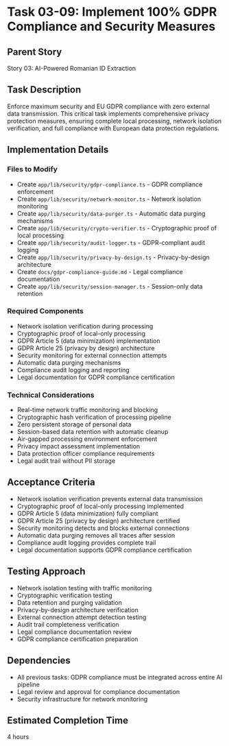 # Task 03-09: Implement 100% GDPR Compliance and Security Measures

## Parent Story

Story 03: AI-Powered Romanian ID Extraction

## Task Description

Enforce maximum security and EU GDPR compliance with zero external data transmission. This critical
task implements comprehensive privacy protection measures, ensuring complete local processing,
network isolation verification, and full compliance with European data protection regulations.

## Implementation Details

### Files to Modify

- Create `app/lib/security/gdpr-compliance.ts` - GDPR compliance enforcement
- Create `app/lib/security/network-monitor.ts` - Network isolation monitoring
- Create `app/lib/security/data-purger.ts` - Automatic data purging mechanisms
- Create `app/lib/security/crypto-verifier.ts` - Cryptographic proof of local processing
- Create `app/lib/security/audit-logger.ts` - GDPR-compliant audit logging
- Create `app/lib/security/privacy-by-design.ts` - Privacy-by-design architecture
- Create `docs/gdpr-compliance-guide.md` - Legal compliance documentation
- Create `app/lib/security/session-manager.ts` - Session-only data retention

### Required Components

- Network isolation verification during processing
- Cryptographic proof of local-only processing
- GDPR Article 5 (data minimization) implementation
- GDPR Article 25 (privacy by design) architecture
- Security monitoring for external connection attempts
- Automatic data purging mechanisms
- Compliance audit logging and reporting
- Legal documentation for GDPR compliance certification

### Technical Considerations

- Real-time network traffic monitoring and blocking
- Cryptographic hash verification of processing pipeline
- Zero persistent storage of personal data
- Session-based data retention with automatic cleanup
- Air-gapped processing environment enforcement
- Privacy impact assessment implementation
- Data protection officer compliance requirements
- Legal audit trail without PII storage

## Acceptance Criteria

- Network isolation verification prevents external data transmission
- Cryptographic proof of local-only processing implemented
- GDPR Article 5 (data minimization) fully compliant
- GDPR Article 25 (privacy by design) architecture certified
- Security monitoring detects and blocks external connections
- Automatic data purging removes all traces after session
- Compliance audit logging provides complete trail
- Legal documentation supports GDPR compliance certification

## Testing Approach

- Network isolation testing with traffic monitoring
- Cryptographic verification testing
- Data retention and purging validation
- Privacy-by-design architecture verification
- External connection attempt detection testing
- Audit trail completeness verification
- Legal compliance documentation review
- GDPR compliance certification preparation

## Dependencies

- All previous tasks: GDPR compliance must be integrated across entire AI pipeline
- Legal review and approval for compliance documentation
- Security infrastructure for network monitoring

## Estimated Completion Time

4 hours
